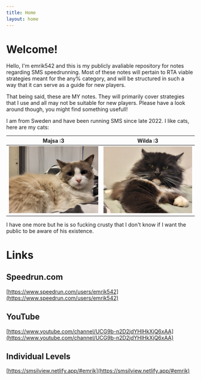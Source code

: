 ```yaml
---
title: Home
layout: home
---
```

# Welcome!

Hello, I'm emrik542 and this is my publicly avaliable repository for notes regarding SMS speedrunning. Most of these notes will pertain to RTA viable strategies meant for the any% category, and will be structured in such a way that it can serve as a guide for new players. 

That being said, these are MY notes. They will primarily cover strategies that I use and all may not be suitable for new players. Please have a look around though, you might find something usefull!

I am from Sweden and have been running SMS since late 2022. I like cats, here are  my cats:

Majsa :3             |  Wilda :3
:-------------------------:|:-------------------------:
![](img/cats/cat2.jpg)  |  ![](img/cats/cat1.jpg)


I have one more but he is so fucking crusty that I don't know if I want the public to be aware of his existence. 

# Links

## Speedrun.com
[https://www.speedrun.com/users/emrik542](https://www.speedrun.com/users/emrik542)

## YouTube
[https://www.youtube.com/channel/UCG9b-n2D2jdYHlHkXjQ6xAA](https://www.youtube.com/channel/UCG9b-n2D2jdYHlHkXjQ6xAA)

## Individual Levels
[https://smsilview.netlify.app/#emrik](https://smsilview.netlify.app/#emrik)